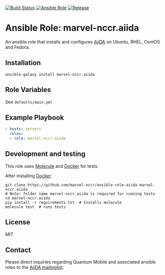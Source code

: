 [![Build Status](https://travis-ci.org/marvel-nccr/ansible-role-aiida.svg?branch=master)](https://travis-ci.org/marvel-nccr/ansible-role-aiida)
[![Ansible Role](https://img.shields.io/ansible/role/25553.svg)](https://galaxy.ansible.com/marvel-nccr/aiida)
[![Release](https://img.shields.io/github/tag/marvel-nccr/ansible-role-aiida.svg)](https://github.com/marvel-nccr/ansible-role-aiida/releases)


# Ansible Role: marvel-nccr.aiida

An ansible role that installs and configures [AiiDA](http://www.aiida.net/) on Ubuntu, RHEL, CentOS and Fedora.

## Installation

`ansible-galaxy install marvel-nccr.aiida`

## Role Variables

See `defaults/main.yml`

## Example Playbook

```yaml
- hosts: servers
  roles:
  - role: marvel-nccr.aiida
```

## Development and testing

This role uses [Molecule](https://molecule.readthedocs.io/en/latest/#) and [Docker](https://www.docker.com/) for tests.

After installing [Docker](https://www.docker.com/):

```
git clone https://github.com/marvel-nccr/ansible-role-aiida marvel-nccr.aiida
# Note: folder name marvel-nccr.aiida is required for running tests
cd marvel-nccr.aiida
pip install -r requirements.txt  # Installs molecule
molecule test  # runs tests
```

## License

MIT

## Contact

Please direct inquiries regarding Quantum Mobile and associated ansible roles to the [AiiDA mailinglist](http://www.aiida.net/mailing-list/).
